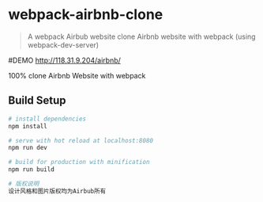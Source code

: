 # webpack-airbnb-clone

> A webpack Airbub website clone
Airbnb website with webpack (using webpack-dev-server)

#DEMO
http://118.31.9.204/airbnb/

100% clone Airbnb Website with webpack

## Build Setup

``` bash
# install dependencies
npm install

# serve with hot reload at localhost:8080
npm run dev

# build for production with minification
npm run build

# 版权说明
设计风格和图片版权均为Airbub所有
